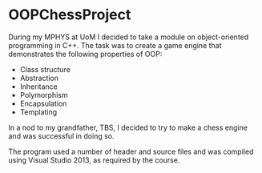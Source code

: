 # OOPChessProject

During my MPHYS at UoM I decided to take a module on object-oriented programming in C++. The task was to create a game engine that demonstrates the following properties of OOP: 
<ul>
  <li> Class structure </li>
  <li> Abstraction </li>
  <li> Inheritance </li>
  <li> Polymorphism </li>
  <li> Encapsulation </li>
  <li> Templating </li>
</ul>

In a nod to my grandfather, TBS, I decided to try to make a chess engine and was successful in doing so.

The program used a number of header and source files and was compiled using Visual Studio 2013, as required by the course. 
